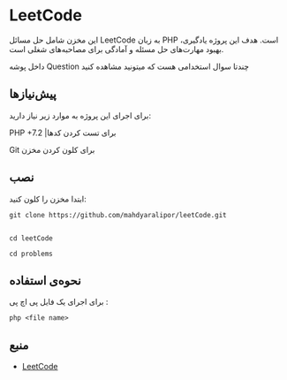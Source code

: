 # LeetCode 


این مخزن شامل حل مسائل LeetCode به زبان‌ PHP است. هدف این پروژه یادگیری، بهبود مهارت‌های حل مسئله و آمادگی برای مصاحبه‌های شغلی است.

داخل پوشه Question چندتا سوال استخدامی هست که میتونید مشاهده کنید

## پیش‌نیازها

برای اجرای این پروژه به موارد زیر نیاز دارید:

PHP +7.2 |برای تست کردن کدها

Git برای کلون کردن مخزن

## نصب
ابتدا مخزن را کلون کنید:

	git clone https://github.com/mahdyaralipor/leetCode.git


	cd leetCode

  	cd problems

## نحوه‌ی استفاده
برای اجرای یک فایل پی اچ پی :



	php <file name>

 ## منبع

  - [LeetCode](https://leetcode.com/problemset)
